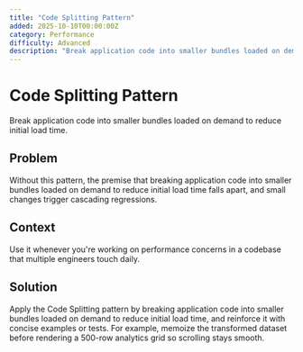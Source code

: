 ```yaml
---
title: "Code Splitting Pattern"
added: 2025-10-10T00:00:00Z
category: Performance
difficulty: Advanced
description: "Break application code into smaller bundles loaded on demand to reduce initial load time."
---
```

# Code Splitting Pattern

Break application code into smaller bundles loaded on demand to reduce initial load time.

## Problem

Without this pattern, the premise that breaking application code into smaller bundles loaded on demand to reduce initial load time falls apart, and small changes trigger cascading regressions.

## Context

Use it whenever you're working on performance concerns in a codebase that multiple engineers touch daily.

## Solution

Apply the Code Splitting pattern by breaking application code into smaller bundles loaded on demand to reduce initial load time, and reinforce it with concise examples or tests. For example, memoize the transformed dataset before rendering a 500-row analytics grid so scrolling stays smooth.
